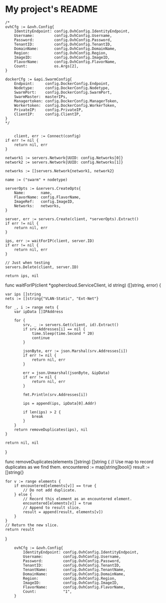 # My project's README

    /*
	ovhCfg := &ovh.Config{
		IdentityEndpoint: config.OvhConfig.IdentityEndpoint,
		Username:         config.OvhConfig.Username,
		Password:         config.OvhConfig.Password,
		TenantID:         config.OvhConfig.TenantID,
		DomainName:       config.OvhConfig.DomainName,
		Region:           config.OvhConfig.Region,
		ImageID:          config.OvhConfig.ImageID,
		FlavorName:       config.OvhConfig.FlavorName,
		Count:            os.Args[2],
	}

	dockerCfg := &api.SwarmConfig{
		Endpoint:     config.DockerConfig.Endpoint,
		Nodetype:     config.DockerConfig.Nodetype,
		SwarmPort:    config.DockerConfig.SwarmPort,
		SwarmMaster:  masterIPs,
		Managertoken: config.DockerConfig.ManagerToken,
		Workertoken:  config.DockerConfig.WorkerToken,
		PrivateIP:    config.PrivateIP,
		ClientIP:     config.ClientIP,
    }
    */
    
    
    	client, err := Connect(config)
	if err != nil {
		return nil, err
	}

	network1 := servers.Network{UUID: config.Networks[0]}
	network2 := servers.Network{UUID: config.Networks[1]}

	networks := []servers.Network{network1, network2}

	name := ("swarm" + nodetype)

	serverOpts := &servers.CreateOpts{
		Name:       name,
		FlavorName: config.FlavorName,
		ImageRef:   config.ImageID,
		Networks:   networks,
	}

	server, err := servers.Create(client, *serverOpts).Extract()
	if err != nil {
		return nil, err
	}

	ips, err := waitForIP(client, server.ID)
	if err != nil {
		return nil, err
	}

	// Just when testing
	servers.Delete(client, server.ID)

	return ips, nil


func waitForIP(client *gophercloud.ServiceClient, id string) ([]string, error) {

	var ips []string
	nets := []string{"VLAN-Static", "Ext-Net"}

	for _, i := range nets {
		var ipData []IPAddress

		for {
			srv, _ := servers.Get(client, id).Extract()
			if srv.Addresses[i] == nil {
				time.Sleep(time.Second * 20)
				continue
			}

			jsonByte, err := json.Marshal(srv.Addresses[i])
			if err != nil {
				return nil, err
			}

			err = json.Unmarshal(jsonByte, &ipData)
			if err != nil {
				return nil, err
			}

			fmt.Println(srv.Addresses[i])

			ips = append(ips, ipData[0].Addr)

			if len(ips) > 2 {
				break
			}
		}
		return removeDuplicates(ips), nil
	}

	return nil, nil
}

func removeDuplicates(elements []string) []string {
	// Use map to record duplicates as we find them.
	encountered := map[string]bool{}
	result := []string{}

	for v := range elements {
		if encountered[elements[v]] == true {
			// Do not add duplicate.
		} else {
			// Record this element as an encountered element.
			encountered[elements[v]] = true
			// Append to result slice.
			result = append(result, elements[v])
		}
	}
	// Return the new slice.
	return result
}



		ovhCfg := &ovh.Config{
			IdentityEndpoint: config.OvhConfig.IdentityEndpoint,
			Username:         config.OvhConfig.Username,
			Password:         config.OvhConfig.Password,
			TenantID:         config.OvhConfig.TenantID,
			TenantName:       config.OvhConfig.TenantName,
			DomainName:       config.OvhConfig.DomainName,
			Region:           config.OvhConfig.Region,
			ImageID:          config.OvhConfig.ImageID,
			FlavorName:       config.OvhConfig.FlavorName,
			Count:            "1",
		}